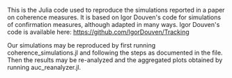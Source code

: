 This is the Julia code used to reproduce the simulations reported in a paper on coherence measures. It is based on Igor Douven's code for simulations of confirmation measures, although adapted in many ways. Igor Douven's code is available here: https://github.com/IgorDouven/Tracking

Our simulations may be reproduced by first running coherence_simulations.jl and following the steps as documented in the file.
Then the results may be re-analyzed and the aggregated plots obtained by running auc_reanalyzer.jl.
